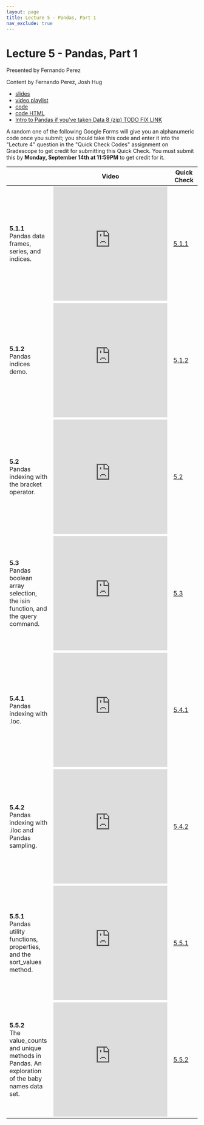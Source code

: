 ```yaml
---
layout: page
title: Lecture 5 – Pandas, Part 1
nav_exclude: true
---
```


# Lecture 5 - Pandas, Part 1

Presented by Fernando Perez

Content by Fernando Perez, Josh Hug

- [slides](https://docs.google.com/presentation/d/1afDZnCeBrzdOlL3osFNb3hdb21Hrt0pJG02USEqIGPw/edit#slide=id.g8ae4121a16_0_1022)
- [video playlist](https://www.youtube.com/playlist?list=PLQCcNQgUcDfpIy60VNOKWpNeFS4hiSeBy)
- [code](TODO)
- [code HTML](TODO)
- [Intro to Pandas if you’ve taken Data 8 (zip) TODO FIX LINK](https://github.com/DS-100/su20/blob/master/lecture/lec05/pandas_for_data8_students.zip)

A random one of the following Google Forms will give you an alphanumeric code once you submit; you should take this code and enter it into the "Lecture 4" question in the "Quick Check Codes" assignment on Gradescope to get credit for submitting this Quick Check. You must submit this by **Monday, September 14th at 11:59PM** to get credit for it.

<table>
<colgroup>
<col style="width: 25%" />
<col style="width: 25%" />
<col style="width: 25%" />
</colgroup>
<thead>
<tr class="header">
<th></th>
<th>Video</th>
<th>Quick Check</th>
</tr>
</thead>
<tbody>
<tr>
<td><strong>5.1.1</strong> <br> Pandas data frames, series, and indices.</td>
<td><iframe width="300" height="300" height src="https://youtube.com/embed/VWa5J1GDHgE" frameborder="0" allow="accelerometer; autoplay; encrypted-media; gyroscope; picture-in-picture" allowfullscreen></iframe></td>
<td><a href="https://docs.google.com/forms/d/e/1FAIpQLSfjSg127wS2MMUXoTx2pLeYeh0Nm2kGXpolBq_TsITdbpsKNg/viewform" target="\_blank">5.1.1</a></td>
</tr>
<tr>
<td><strong>5.1.2</strong> <br> Pandas indices demo.</td>
<td><iframe width="300" height="300" height src="https://youtube.com/embed/ZhK5CRbJ9co" frameborder="0" allow="accelerometer; autoplay; encrypted-media; gyroscope; picture-in-picture" allowfullscreen></iframe></td>
<td><a href="https://docs.google.com/forms/d/e/1FAIpQLSe7Z9itKw0lJu14tBf7mBJohyN5HV1iuvRdz3oHyBtjfPmT1g/viewform" target="\_blank">5.1.2</a></td>
</tr>
<tr>
<td><strong>5.2</strong> <br> Pandas indexing with the bracket operator.</td>
<td><iframe width="300" height="300" height src="https://youtube.com/embed/J5pN8YFacfU" frameborder="0" allow="accelerometer; autoplay; encrypted-media; gyroscope; picture-in-picture" allowfullscreen></iframe></td>
<td><a href="https://docs.google.com/forms/d/e/1FAIpQLSf8X6Cbi-UJQ-CmP0hNJ6ZBgAr76YAVsQXv_j2h2jucBHkOhg/viewform" target="\_blank">5.2</a></td>
</tr>
<tr>
<td><strong>5.3</strong> <br> Pandas boolean array selection, the isin function, and the query command.</td>
<td><iframe width="300" height="300" height src="https://youtube.com/embed/DaL2ekf-sls" frameborder="0" allow="accelerometer; autoplay; encrypted-media; gyroscope; picture-in-picture" allowfullscreen></iframe></td>
<td><a href="https://docs.google.com/forms/d/e/1FAIpQLSe911sH56reSznqFbszYtZqjj1lMr794WDD4GI7Mqr1nvrkuw/viewform" target="\_blank">5.3</a></td>
</tr>
<tr>
<td><strong>5.4.1</strong> <br> Pandas indexing with .loc.</td>
<td><iframe width="300" height="300" height src="https://youtube.com/embed/_nvnW7I2N2g" frameborder="0" allow="accelerometer; autoplay; encrypted-media; gyroscope; picture-in-picture" allowfullscreen></iframe></td>
<td><a href="https://docs.google.com/forms/d/e/1FAIpQLSfM38F5u5pEZAcgY19HZT6RAhg0eumUei0pf7Pd7YOb_oFy5g/viewform" target="\_blank">5.4.1</a></td>
</tr>
<tr>
<td><strong>5.4.2</strong> <br> Pandas indexing with .iloc and Pandas sampling.</td>
<td><iframe width="300" height="300" height src="https://youtube.com/embed/SIl1oq_KXxU" frameborder="0" allow="accelerometer; autoplay; encrypted-media; gyroscope; picture-in-picture" allowfullscreen></iframe></td>
<td><a href="https://docs.google.com/forms/d/e/1FAIpQLSeYrZpPD3FLxp67-unm9qv7CZjA89gMBTvA4HaJo7l02zrDkQ/viewform" target="\_blank">5.4.2</a></td>
</tr>
<tr>
<td><strong>5.5.1</strong> <br> Pandas utility functions, properties, and the sort_values method.</td>
<td><iframe width="300" height="300" height src="https://youtube.com/embed/N1BTxLsYE30" frameborder="0" allow="accelerometer; autoplay; encrypted-media; gyroscope; picture-in-picture" allowfullscreen></iframe></td>
<td><a href="https://docs.google.com/forms/d/e/1FAIpQLSeklaAVF4eFr8tdXTqFuKeQwSysW0bJxAQCCTyjC4lPmnH4BQ/viewform" target="\_blank">5.5.1</a></td>
</tr>
<tr>
<td><strong>5.5.2</strong> <br> The value_counts and unique methods in Pandas. An exploration of the baby names data set.</td>
<td><iframe width="300" height="300" height src="https://youtube.com/embed/TaUFFW3jB40" frameborder="0" allow="accelerometer; autoplay; encrypted-media; gyroscope; picture-in-picture" allowfullscreen></iframe></td>
<td><a href="https://docs.google.com/forms/d/e/1FAIpQLScK0axm1VZ2hu1gsdh74jfiAjufkFrnge-MNsU8h_rFdaJsRQ/viewform" target="\_blank">5.5.2</a></td>
</tr>
<tr>
